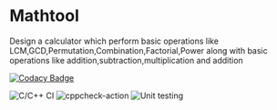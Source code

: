 # Mathtool
 Design a calculator which perform basic operations like LCM,GCD,Permutation,Combination,Factorial,Power along with basic operations like addition,subtraction,multiplication and addition

[![Codacy Badge](https://api.codacy.com/project/badge/Grade/5e3b291135f9454ebf7ae055842a013d)](https://app.codacy.com/manual/99002557/Mathtool?utm_source=github.com&utm_medium=referral&utm_content=99002557/Mathtool&utm_campaign=Badge_Grade_Dashboard)

![C/C++ CI](https://github.com/99002557/Mathtool/workflows/C/C++%20CI/badge.svg)
![cppcheck-action](https://github.com/99002557/Mathtool/workflows/cppcheck-action/badge.svg)
![Unit testing](https://github.com/99002557/Mathtool/workflows/Unit%20testing/badge.svg)

